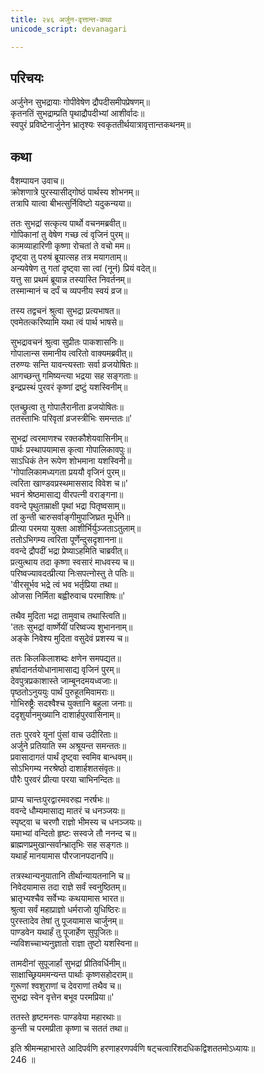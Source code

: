 ```yaml
---
title: २४६ अर्जुन-वृत्तान्त-कथा
unicode_script: devanagari

---
```

## परिचयः

अर्जुनेन सुभद्रायाः गोपीवेषेण द्रौपदीसमीपप्रेषणम्॥  
कृतनतिं सुभद्राम्प्रति पृथाद्रौपदीभ्यां आशीर्वादः॥  
स्वपुरं प्रविष्टेनार्जुनेन भ्रातृश्यः स्वकृततीर्थयात्रावृत्तान्तकथनम्॥  

## कथा

वैशम्पायन उवाच॥  
क्रोशणात्रे पुरस्यासीद्गोष्ठं पार्थस्य शोभनम्॥  
तत्रापि यात्वा बीभत्सुर्निविष्टो यदुकन्यया॥  

ततः सुभद्रां सत्कृत्य पार्थो वचनमब्रवीत्॥  
गोपिकानां तु वेषेण गच्छ त्वं वृजिनं पुरम्॥  
कामव्याहारिणी कृष्णा रोचतां ते वचो मम॥  
दृष्ट्वा तु परुषं ब्रूयात्सह तत्र मयागताम्॥  
अन्यवेषेण तु गतां दृष्ट्वा सा त्वां (नूनं) प्रियं वदेत्॥  
यत्तु सा प्रथमं ब्रूयान्न तस्यास्ति निवर्तनम्॥  
तस्मान्मानं च दर्पं च व्यपनीय स्वयं व्रज॥  

तस्य तद्वचनं श्रुत्वा सुभद्रा प्रत्यभाषत॥  
एवमेतत्करिष्यामि यथा त्वं पार्थ भाषसे॥  

सुभद्रावचनं श्रुत्वा सुप्रीतः पाकशासनिः॥  
गोपालान्स समानीय त्वरितो वाक्यमब्रवीत्॥  
तरुण्यः सन्ति यावन्त्यस्ताः सर्वा व्रजयोषितः॥  
आगच्छन्तु गमिष्यन्त्या भद्रया सह सङ्गताः॥  
इन्द्रप्रस्थं पुरवरं कृष्णां द्रष्टुं यशस्विनीम्॥  

एतच्छ्रुत्वा तु गोपालैरानीता व्रजयोषितः॥  
ततस्ताभिः परिवृतां व्रजस्त्रीभिः समन्ततः॥'  

सुभद्रां त्वरमाणश्च रक्तकौशेयवासिनीम्॥  
पार्थः प्रस्थापयामास कृत्वा गोपालिकावपुः॥  
साऽधिकं तेन रूपेण शोभमाना यशस्विनी॥  
'गोपालिकामध्यगता प्रययौ वृजिनं पुरम्॥  
त्वरिता खाण्डवप्रस्थमाससाद विवेश च॥'  
भवनं श्रेष्ठमासाद्य वीरपत्नी वराङ्गना॥  
ववन्दे पृथुताम्राक्षी पृथां भद्रा पितृष्वसाम्॥  
तां कुन्ती चारुसर्वाङ्गीमुपाजिघ्रत मूर्धनि॥  
प्रीत्या परमया युक्ता आशीर्भिर्युञ्जताऽतुलाम्॥  
ततोऽभिगम्य त्वरिता पूर्णेन्दुसदृशानना॥  
ववन्दे द्रौपदीं भद्रा प्रेष्याऽहमिति चाब्रवीत्॥  
प्रत्युत्थाय तदा कृष्णा स्वसारं माधवस्य च॥  
परिष्वज्यावदत्प्रीत्या निःसपत्नोस्तु ते पतिः॥  
'वीरसूर्भव भद्रे त्वं भव भर्तृप्रिया तथा॥  
ओजसा निर्मिता बह्वीरुवाच परमाशिषः॥'  

तथैव मुदिता भद्रा तामुवाच तथास्त्विति॥  
'ततः सुभद्रां वार्ष्णेयीं परिष्वज्य शुभाननाम्॥  
अङ्के निवेश्य मुदिता वसुदेवं प्रशस्य च॥  

ततः किलकिलाशब्दः क्षणेन समपद्यत॥  
हर्षादानर्तयोधानामासाद्य वृजिनं पुरम्॥  
देवपुत्रप्रकाशास्ते जाम्बूनदमयध्वजाः॥  
पृष्ठतोऽनुययुः पार्थं पुरुहूतमिवामराः॥  
गोभिरुष्ट्रैः सदश्वैश्च युक्तानि बहुला जनाः॥  
ददृशुर्यानमुख्यानि दाशार्हपुरवासिनाम्॥  

ततः पुरवरे यूनां पुंसां वाच उदीरिताः॥  
अर्जुने प्रतियाति स्म अश्रूयन्त समन्ततः॥  
प्रवासादागतं पार्थं दृष्ट्वा स्वमिव बान्धवम्॥  
सोऽभिगम्य नरश्रेष्ठो दाशार्हशतसंवृतः॥  
पौरैः पुरवरं प्रीत्या परया चाभिनन्दितः॥  

प्राप्य चान्तःपुरद्वारमवरुह्य नरर्षभः॥  
ववन्दे धौम्यमासाद्य मातरं च धनञ्जयः॥  
स्पृष्ट्वा च चरणौ राज्ञो भीमस्य च धनञ्जयः॥  
यमाभ्यां वन्दितो हृष्टः सस्वजे तौ ननन्द च॥  
ब्राह्मणप्रमुखान्सर्वान्भ्रातृभिः सह सङ्गतः॥  
यथार्हं मानयामास पौरजानपदानपि॥  

तत्रस्थान्यनुयातानि तीर्थान्यायतनानि च॥  
निवेदयामास तदा राज्ञे सर्वं स्वनुष्ठितम्॥  
भ्रातृभ्यश्चैव सर्वेभ्यः कथयामास भारत॥  
श्रुत्वा सर्वं महाप्राज्ञो धर्मराजो युधिष्ठिरः॥  
पुरस्तादेव तेषां तु पूजयामास चार्जुनम्॥  
पाण्डवेन यथार्हं तु पूजार्हेण सुपूजितः॥  
न्यविशच्चाभ्यनुज्ञातो राज्ञा तुष्टो यशस्विना॥  

तामदीनां सुपूजार्हां सुभद्रां प्रीतिवर्धिनीम्॥  
साक्षाच्छ्रियममन्यन्त पार्थाः कृष्णसहोदराम्॥  
गुरूणां श्वशुराणां च देवराणां तथैव च॥  
सुभद्रा स्वेन वृत्तेन बभूव परमप्रिया॥'  

ततस्ते हृष्टमनसः पाण्डवेया महारथाः॥  
कुन्ती च परमप्रीता कृष्णा च सततं तथा॥  

इति श्रीमन्महाभारते आदिपर्वणि हरणाहरणपर्वणि षट्चत्वारिंशदधिकद्विशततमोऽध्यायः॥  
246 ॥  